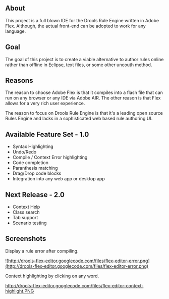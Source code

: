 ## About ##
This project is a full blown IDE for the Drools Rule Engine written in Adobe Flex. Although, the actual front-end can be adopted to work for any language.

## Goal ##
The goal of this project is to create a viable alternative to author rules online rather than offline in Eclipse, text files, or some other uncouth method.

## Reasons ##
The reason to choose Adobe Flex is that it compiles into a flash file that can run on any browser or any IDE via Adobe AIR. The other reason is that Flex allows for a very rich user experience.

The reason to focus on Drools Rule Engine is that it's a leading open source Rules Engine and lacks in a sophisticated web based rule authoring UI.

## Available Feature Set - 1.0 ##
  * Syntax Highlighting
  * Undo/Redo
  * Compile / Context Error highlighting
  * Code completion
  * Paranthesis matching
  * Drag/Drop code blocks
  * Integration into any web app or desktop app

## Next Release - 2.0 ##
  * Context Help
  * Class search
  * Tab support
  * Scenario testing

## Screenshots ##

Display a rule error after compiling.

![http://drools-flex-editor.googlecode.com/files/flex-editor-error.png](http://drools-flex-editor.googlecode.com/files/flex-editor-error.png)

Context highlighting by clicking on any word.

http://drools-flex-editor.googlecode.com/files/flex-editor-context-highlight.PNG
